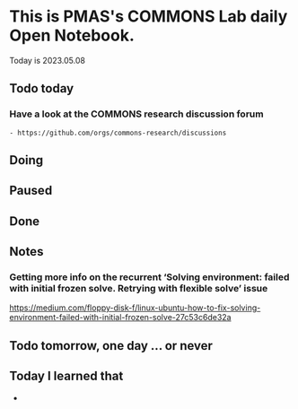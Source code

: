 
# This is PMAS's COMMONS Lab daily Open Notebook.

Today is 2023.05.08

## Todo today

### Have a look at the COMMONS research discussion forum
    - https://github.com/orgs/commons-research/discussions
###
###

## Doing

## Paused

## Done

## Notes

### Getting more info on the recurrent ‘Solving environment: failed with initial frozen solve. Retrying with flexible solve’ issue

https://medium.com/floppy-disk-f/linux-ubuntu-how-to-fix-solving-environment-failed-with-initial-frozen-solve-27c53c6de32a


## Todo tomorrow, one day ... or never 


###
###


## Today I learned that

- 